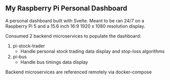 ## My Raspberry Pi Personal Dashboard

A personal dashboard built with Svelte. Meant to be ran 24/7 on a Raspberry Pi 5 and a 15.6 inch 16:9 1920 x 1080 resolution display.

Consumed 2 backend microservices to populate the dashboard:

1. pi-stock-trader
   - Handle personal stock trading data display and stop-loss algorithms
2. pi-bus
   - Handle bus timings data display

Backend microservices are referenced remotely via docker-compose
